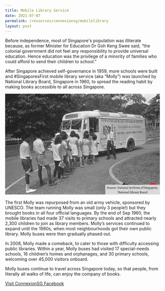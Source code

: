 ```yaml
---
title: Mobile Library Service
date: 2021-07-07
permalink: /resources/connexionsg/mobilelibrary
layout: post
---
```


Before independence, most of Singapore's population was illiterate because, as former Minister for Education Dr Goh Keng Swee said,  “the colonial government did not feel any responsibility to provide universal education. Hence education was the privilege of a minority of families who could afford to send their children to school.” 

After Singapore achieved self-governance in 1959, more schools were built and #SingaporesFirst mobile library service (aka “Molly”) was launched by National Library Board, Singapore in 1960, to spread the reading habit by making books accessible to all across Singapore.

![Alt text for image on Isomer site](/images/mobilelibraryservice.jpeg)

The first Molly was repurposed from an old army vehicle, sponsored by UNESCO. The team running Molly was small (only 3 people!) but they brought books in all four official languages. By the end of Sep 1960, the mobile libraries had made 37 visits to primary schools and attracted nearly 2,300 children to join as library members. Molly’s services continued to expand until the 1980s, when most neighbourhoods got their own public library. Molly buses were then gradually phased out.

In 2008, Molly made a comeback, to cater to those with difficulty accessing public libraries. Within a year, Molly buses had visited 17 special-needs schools, 16 children’s homes and orphanages, and 30 primary schools, welcoming over 45,000 visitors onboard.

Molly buses continue to travel across Singapore today, so that people, from literally all walks of life, can enjoy the company of books.

<a href="https://www.facebook.com/ConnexionSG" target="_blank">Visit ConnexionSG Facebook</a>